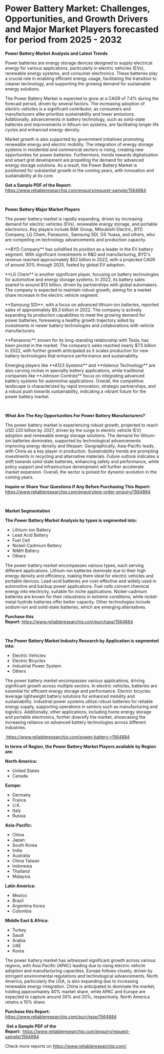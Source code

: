 <p><h1>Power Battery Market: Challenges, Opportunities, and Growth Drivers and Major Market Players forecasted for period from 2025 - 2032</h1></p><p><strong>Power Battery Market Analysis and Latest Trends</strong></p>
<p><p>Power batteries are energy storage devices designed to supply electrical energy for various applications, particularly in electric vehicles (EVs), renewable energy systems, and consumer electronics. These batteries play a crucial role in enabling efficient energy usage, facilitating the transition to cleaner technology, and supporting the growing demand for sustainable energy solutions.</p><p>The Power Battery Market is expected to grow at a CAGR of 7.4% during the forecast period, driven by several factors. The increasing adoption of electric vehicles is a significant contributor, as consumers and manufacturers alike prioritize sustainability and lower emissions. Additionally, advancements in battery technology, such as solid-state batteries and improvements in lithium-ion systems, are facilitating longer life cycles and enhanced energy density. </p><p>Market growth is also supported by government initiatives promoting renewable energy and electric mobility. The integration of energy storage systems in residential and commercial sectors is rising, creating new opportunities for power batteries. Furthermore, trends towards digitalization and smart grid development are propelling the demand for advanced energy storage solutions. As a result, the Power Battery Market is positioned for substantial growth in the coming years, with innovation and sustainability at its core.</p></p>
<p><strong>Get a Sample PDF of the Report:&nbsp;</strong> <a href="https://www.reliableresearchiq.com/enquiry/request-sample/1564884?utm_campaign=2298&utm_medium=2&utm_source=Github&utm_content=ia&utm_term=13022025&utm_id=power-battery">https://www.reliableresearchiq.com/enquiry/request-sample/1564884</a></p>
<p>&nbsp;</p>
<p><strong>Power Battery Major Market Players</strong></p>
<p><p>The power battery market is rapidly expanding, driven by increasing demand for electric vehicles (EVs), renewable energy storage, and portable electronics. Key players include BAK Group, Mitsubishi Electric, BYD Company, LG Chem, Panasonic, Samsung SDI, GS Yuasa, and others, who are competing on technology advancements and production capacity.</p><p>**BYD Company** has solidified its position as a leader in the EV battery segment. With significant investments in R&D and manufacturing, BYD's revenue reached approximately $52 billion in 2022, with a projected CAGR of around 30% through 2025, fueled by global EV adoption.</p><p>**LG Chem** is another significant player, focusing on battery technologies for automotive and energy storage systems. In 2022, its battery sales soared to around $13 billion, driven by partnerships with global automakers. The company is expected to maintain robust growth, aiming for a market share increase in the electric vehicle segment.</p><p>**Samsung SDI**, with a focus on advanced lithium-ion batteries, reported sales of approximately $9.3 billion in 2022. The company is actively expanding its production capabilities to meet the growing demand for power batteries, foreseeing a healthy growth trajectory aided by investments in newer battery technologies and collaborations with vehicle manufacturers.</p><p>**Panasonic**, known for its long-standing relationship with Tesla, has been pivotal in the market. The company’s sales reached nearly $7.5 billion in 2022, with further growth anticipated as it scales production for new battery technologies that enhance performance and sustainability.</p><p>Emerging players like **A123 Systems** and **Valence Technology** are also carving niches in specialty battery applications, while traditional companies like **Johnson Controls** focus on integrating advanced battery systems for automotive applications. Overall, the competitive landscape is characterized by rapid innovation, strategic partnerships, and a robust push towards sustainability, indicating a vibrant future for the power battery market.</p></p>
<p>&nbsp;</p>
<p><strong>What Are The Key Opportunities For Power Battery Manufacturers?</strong></p>
<p><p>The power battery market is experiencing robust growth, projected to reach USD 220 billion by 2027, driven by the surge in electric vehicle (EV) adoption and renewable energy storage solutions. The demand for lithium-ion batteries dominates, supported by technological advancements improving energy density and lifespan. Geographically, Asia-Pacific leads, with China as a key player in production. Sustainability trends are prompting investments in recycling and alternative materials. Future outlook indicates a shift towards solid-state batteries, enhancing safety and performance, while policy support and infrastructure development will further accelerate market expansion. Overall, the sector is poised for dynamic evolution in the coming years.</p></p>
<p><strong>Inquire or Share Your Questions If Any Before Purchasing This Report:</strong> <a href="https://www.reliableresearchiq.com/enquiry/pre-order-enquiry/1564884?utm_campaign=2298&utm_medium=2&utm_source=Github&utm_content=ia&utm_term=13022025&utm_id=power-battery">https://www.reliableresearchiq.com/enquiry/pre-order-enquiry/1564884</a></p>
<p>&nbsp;</p>
<p><strong>Market Segmentation</strong></p>
<p><strong>The Power Battery Market Analysis by types is segmented into:</strong></p>
<p><ul><li>Lithium-ion Battery</li><li>Lead Acid Battery</li><li>Fuel Cell</li><li>Nickel-Cadmium Battery</li><li>NiMH Battery</li><li>Others</li></ul></p>
<p><p>The power battery market encompasses various types, each serving different applications. Lithium-ion batteries dominate due to their high energy density and efficiency, making them ideal for electric vehicles and portable devices. Lead-acid batteries are cost-effective and widely used in automotive and backup power applications. Fuel cells convert chemical energy into electricity, suitable for niche applications. Nickel-cadmium batteries are known for their robustness in extreme conditions, while nickel-metal hydride batteries offer better capacity. Other technologies include sodium-ion and solid-state batteries, which are emerging alternatives.</p></p>
<p><strong>Purchase this Report:&nbsp;</strong><a href="https://www.reliableresearchiq.com/purchase/1564884?utm_campaign=2298&utm_medium=2&utm_source=Github&utm_content=ia&utm_term=13022025&utm_id=power-battery">https://www.reliableresearchiq.com/purchase/1564884</a></p>
<p>&nbsp;</p>
<p><strong>The Power Battery Market Industry Research by Application is segmented into:</strong></p>
<p><ul><li>Electric Vehicles</li><li>Electric Bicycles</li><li>Industrial Power System</li><li>Others</li></ul></p>
<p><p>The power battery market encompasses various applications, driving significant growth across multiple sectors. In electric vehicles, batteries are essential for efficient energy storage and performance. Electric bicycles leverage lightweight battery solutions for enhanced mobility and sustainability. Industrial power systems utilize robust batteries for reliable energy supply, supporting operations in sectors such as manufacturing and logistics. Additionally, other applications, including home energy storage and portable electronics, further diversify the market, showcasing the increasing reliance on advanced battery technologies across different industries.</p></p>
<p><a href="https://www.reliableresearchiq.com/power-battery-r1564884?utm_campaign=2298&utm_medium=2&utm_source=Github&utm_content=ia&utm_term=13022025&utm_id=power-battery">&nbsp;https://www.reliableresearchiq.com/power-battery-r1564884</a></p>
<p><strong>In terms of Region, the Power Battery Market Players available by Region are:</strong></p>
<p>
    <p> <strong> North America: </strong>
        <ul>
            <li>United States</li>
            <li>Canada</li>
        </ul>
        </p> 
    <p> <strong> Europe: </strong>
        <ul>
            <li>Germany</li>
            <li>France</li>
            <li>U.K.</li>
            <li>Italy</li>
            <li>Russia</li>
        </ul>
        </p> 
    <p> <strong> Asia-Pacific: </strong>
        <ul>
            <li>China</li>
            <li>Japan</li>
            <li>South Korea</li>
            <li>India</li>
            <li>Australia</li>
            <li>China Taiwan</li>
            <li>Indonesia</li>
            <li>Thailand</li>
            <li>Malaysia</li>
        </ul>
        </p> 
    <p> <strong> Latin America: </strong>
        <ul>
            <li>Mexico</li>
            <li>Brazil</li>
            <li>Argentina Korea</li>
            <li>Colombia</li>
        </ul>
        </p> 
    <p> <strong> Middle East & Africa: </strong>
        <ul>
            <li>Turkey</li>
            <li>Saudi</li>
            <li>Arabia</li>
            <li>UAE</li>
            <li>Korea</li>
        </ul>
    </p>
    </p>
<p><p>The power battery market has witnessed significant growth across various regions, with Asia Pacific (APAC) leading due to rising electric vehicle adoption and manufacturing capacities. Europe follows closely, driven by stringent environmental regulations and technological advancements. North America, particularly the USA, is also expanding due to increasing renewable energy integration. China is anticipated to dominate the market, holding approximately 40% market share, while APAC and Europe are expected to capture around 30% and 20%, respectively. North America retains a 10% share.</p></p>
<p><strong>Purchase this Report: </strong><a href="https://www.reliableresearchiq.com/purchase/1564884?utm_campaign=2298&utm_medium=2&utm_source=Github&utm_content=ia&utm_term=13022025&utm_id=power-battery">https://www.reliableresearchiq.com/purchase/1564884</a></p>
<p>&nbsp;<strong>Get a Sample PDF of the Report:&nbsp;&nbsp;</strong><a href="https://www.reliableresearchiq.com/enquiry/request-sample/1564884?utm_campaign=2298&utm_medium=2&utm_source=Github&utm_content=ia&utm_term=13022025&utm_id=power-battery">https://www.reliableresearchiq.com/enquiry/request-sample/1564884</a></p>
<p><strong></strong></p>
<p>Check more reports on <a href="https://www.reliableresearchiq.com/?utm_campaign=2298&utm_medium=2&utm_source=Github&utm_content=ia&utm_term=13022025&utm_id=power-battery">https://www.reliableresearchiq.com/</a></p>